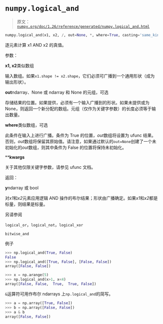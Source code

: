 # `numpy.logical_and`

> 原文：[`numpy.org/doc/1.26/reference/generated/numpy.logical_and.html`](https://numpy.org/doc/1.26/reference/generated/numpy.logical_and.html)

```py
numpy.logical_and(x1, x2, /, out=None, *, where=True, casting='same_kind', order='K', dtype=None, subok=True[, signature, extobj]) = <ufunc 'logical_and'>
```

逐元素计算 x1 AND x2 的真值。

参数：

**x1, x2**类似数组

输入数组。如果`x1.shape != x2.shape`，它们必须可广播到一个通用形状（成为输出形状）。

**out**ndarray、None 或 ndarray 和 None 的元组，可选

存储结果的位置。如果提供，必须有一个输入广播到的形状。如果未提供或为 None，则返回一个新分配的数组。元组（仅作为关键字参数）的长度必须等于输出数量。

**where**类似数组，可选

此条件在输入上进行广播。条件为 True 的位置，*out*数组将设置为 ufunc 结果。否则，*out*数组将保留其原始值。请注意，如果通过默认的`out=None`创建了一个未初始化的*out*数组，则其中条件为 False 的位置将保持未初始化。

****kwargs**

关于其他仅限关键字参数，请参见 ufunc 文档。

返回：

**y**ndarray 或 bool

对*x1*和*x2*元素应用逻辑 AND 操作的布尔结果；形状由广播确定。如果*x1*和*x2*都是标量，则结果是标量。

另请参阅

`logical_or`，`logical_not`，`logical_xor`

`bitwise_and`

例子

```py
>>> np.logical_and(True, False)
False
>>> np.logical_and([True, False], [False, False])
array([False, False]) 
```

```py
>>> x = np.arange(5)
>>> np.logical_and(x>1, x<4)
array([False, False,  True,  True, False]) 
```

`&`运算符可用作布尔 ndarrays 上`np.logical_and`的简写。

```py
>>> a = np.array([True, False])
>>> b = np.array([False, False])
>>> a & b
array([False, False]) 
```
